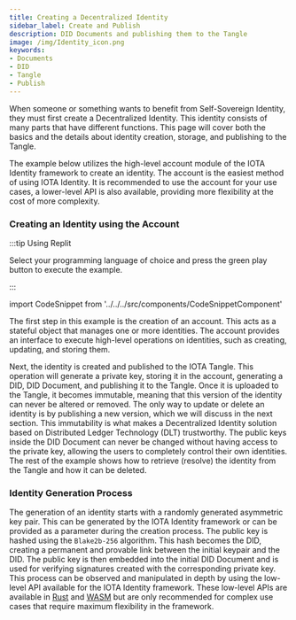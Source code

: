 ```yaml
---
title: Creating a Decentralized Identity
sidebar_label: Create and Publish
description: DID Documents and publishing them to the Tangle
image: /img/Identity_icon.png
keywords:
- Documents
- DID
- Tangle
- Publish
---
```


When someone or something wants to benefit from Self-Sovereign Identity, they must first create a Decentralized Identity. This identity consists of many parts that have different functions. This page will cover both the basics and the details about identity creation, storage, and publishing to the Tangle.

The example below utilizes the high-level account module of the IOTA Identity framework to create an identity. The account is the easiest method of using IOTA Identity. It is recommended to use the account for your use cases, a lower-level API is also available, providing more flexibility at the cost of more complexity.

### Creating an Identity using the Account

:::tip Using Replit

Select your programming language of choice and press the green play button to execute the example.

:::

import CodeSnippet from '../../../src/components/CodeSnippetComponent'

<CodeSnippet nodeReplitLink="https://repl.it/@abdulmth/Create-did?lite=true"
rustReplitLink="https://replit.com/@JelleMillenaar1/accountbasic?lite=true"></CodeSnippet>

The first step in this example is the creation of an account. This acts as a stateful object that manages one or more identities. The account provides an interface to execute high-level operations on identities, such as creating, updating, and storing them.

Next, the identity is created and published to the IOTA Tangle. This operation will generate a private key, storing it in the account, generating a DID, DID Document, and publishing it to the Tangle. Once it is uploaded to the Tangle, it becomes immutable, meaning that this version of the identity can never be altered or removed. The only way to update or delete an identity is by publishing a new version, which we will discuss in the next section. This immutability is what makes a Decentralized Identity solution based on Distributed Ledger Technology (DLT) trustworthy. The public keys inside the DID Document can never be changed without having access to the private key, allowing the users to completely control their own identities. The rest of the example shows how to retrieve (resolve) the identity from the Tangle and how it can be deleted.

### Identity Generation Process

The generation of an identity starts with a randomly generated asymmetric key pair. This can be generated by the IOTA Identity framework or can be provided as a parameter during the creation process. The public key is hashed using the `Blake2b-256` algorithm. This hash becomes the DID, creating a permanent and provable link between the initial keypair and the DID. The public key is then embedded into the initial DID Document and is used for verifying signatures created with the corresponding private key. This process can be observed and manipulated in depth by using the low-level API available for the IOTA Identity framework. These low-level APIs are available in [Rust](../../libraries/rust/api_reference) and [WASM](../../libraries/wasm/api_reference) but are only recommended for complex use cases that require maximum flexibility in the framework.